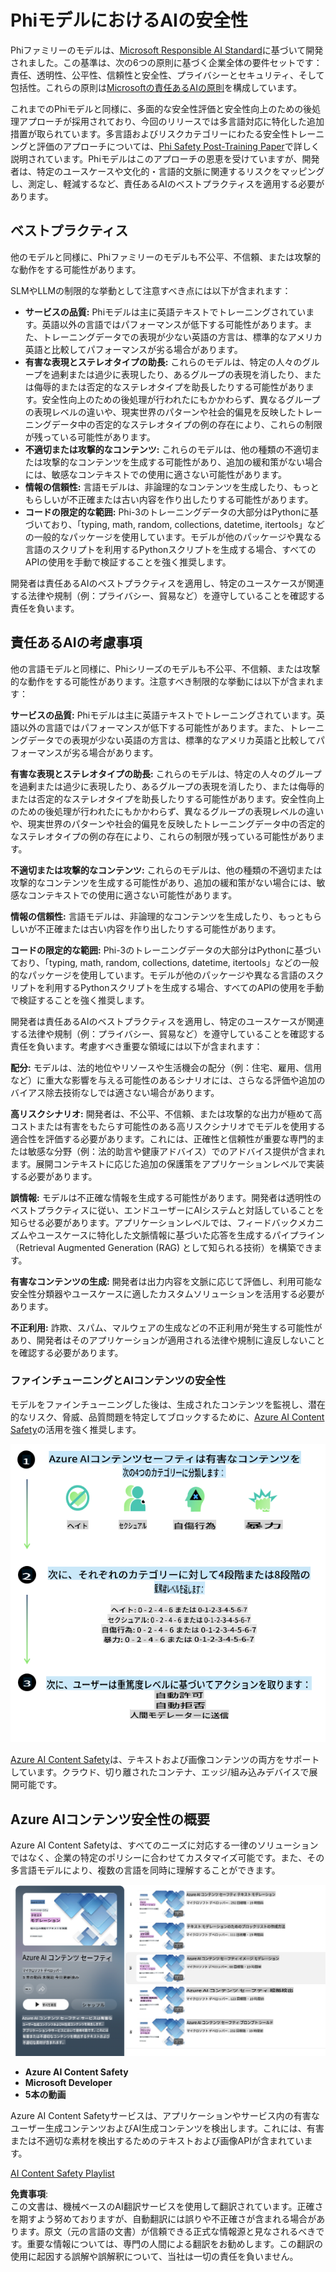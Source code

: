 # PhiモデルにおけるAIの安全性
Phiファミリーのモデルは、[Microsoft Responsible AI Standard](https://query.prod.cms.rt.microsoft.com/cms/api/am/binary/RE5cmFl)に基づいて開発されました。この基準は、次の6つの原則に基づく企業全体の要件セットです：責任、透明性、公平性、信頼性と安全性、プライバシーとセキュリティ、そして包括性。これらの原則は[Microsoftの責任あるAIの原則](https://www.microsoft.com/ai/responsible-ai)を構成しています。

これまでのPhiモデルと同様に、多面的な安全性評価と安全性向上のための後処理アプローチが採用されており、今回のリリースでは多言語対応に特化した追加措置が取られています。多言語およびリスクカテゴリーにわたる安全性トレーニングと評価のアプローチについては、[Phi Safety Post-Training Paper](https://arxiv.org/abs/2407.13833)で詳しく説明されています。Phiモデルはこのアプローチの恩恵を受けていますが、開発者は、特定のユースケースや文化的・言語的文脈に関連するリスクをマッピングし、測定し、軽減するなど、責任あるAIのベストプラクティスを適用する必要があります。

## ベストプラクティス

他のモデルと同様に、Phiファミリーのモデルも不公平、不信頼、または攻撃的な動作をする可能性があります。

SLMやLLMの制限的な挙動として注意すべき点には以下が含まれます：

- **サービスの品質:** Phiモデルは主に英語テキストでトレーニングされています。英語以外の言語ではパフォーマンスが低下する可能性があります。また、トレーニングデータでの表現が少ない英語の方言は、標準的なアメリカ英語と比較してパフォーマンスが劣る場合があります。
- **有害な表現とステレオタイプの助長:** これらのモデルは、特定の人々のグループを過剰または過少に表現したり、あるグループの表現を消したり、または侮辱的または否定的なステレオタイプを助長したりする可能性があります。安全性向上のための後処理が行われたにもかかわらず、異なるグループの表現レベルの違いや、現実世界のパターンや社会的偏見を反映したトレーニングデータ中の否定的なステレオタイプの例の存在により、これらの制限が残っている可能性があります。
- **不適切または攻撃的なコンテンツ:** これらのモデルは、他の種類の不適切または攻撃的なコンテンツを生成する可能性があり、追加の緩和策がない場合には、敏感なコンテキストでの使用に適さない可能性があります。
- **情報の信頼性:** 言語モデルは、非論理的なコンテンツを生成したり、もっともらしいが不正確または古い内容を作り出したりする可能性があります。
- **コードの限定的な範囲:** Phi-3のトレーニングデータの大部分はPythonに基づいており、「typing, math, random, collections, datetime, itertools」などの一般的なパッケージを使用しています。モデルが他のパッケージや異なる言語のスクリプトを利用するPythonスクリプトを生成する場合、すべてのAPIの使用を手動で検証することを強く推奨します。

開発者は責任あるAIのベストプラクティスを適用し、特定のユースケースが関連する法律や規制（例：プライバシー、貿易など）を遵守していることを確認する責任を負います。

## 責任あるAIの考慮事項

他の言語モデルと同様に、Phiシリーズのモデルも不公平、不信頼、または攻撃的な動作をする可能性があります。注意すべき制限的な挙動には以下が含まれます：

**サービスの品質:** Phiモデルは主に英語テキストでトレーニングされています。英語以外の言語ではパフォーマンスが低下する可能性があります。また、トレーニングデータでの表現が少ない英語の方言は、標準的なアメリカ英語と比較してパフォーマンスが劣る場合があります。

**有害な表現とステレオタイプの助長:** これらのモデルは、特定の人々のグループを過剰または過少に表現したり、あるグループの表現を消したり、または侮辱的または否定的なステレオタイプを助長したりする可能性があります。安全性向上のための後処理が行われたにもかかわらず、異なるグループの表現レベルの違いや、現実世界のパターンや社会的偏見を反映したトレーニングデータ中の否定的なステレオタイプの例の存在により、これらの制限が残っている可能性があります。

**不適切または攻撃的なコンテンツ:** これらのモデルは、他の種類の不適切または攻撃的なコンテンツを生成する可能性があり、追加の緩和策がない場合には、敏感なコンテキストでの使用に適さない可能性があります。

**情報の信頼性:** 言語モデルは、非論理的なコンテンツを生成したり、もっともらしいが不正確または古い内容を作り出したりする可能性があります。

**コードの限定的な範囲:** Phi-3のトレーニングデータの大部分はPythonに基づいており、「typing, math, random, collections, datetime, itertools」などの一般的なパッケージを使用しています。モデルが他のパッケージや異なる言語のスクリプトを利用するPythonスクリプトを生成する場合、すべてのAPIの使用を手動で検証することを強く推奨します。

開発者は責任あるAIのベストプラクティスを適用し、特定のユースケースが関連する法律や規制（例：プライバシー、貿易など）を遵守していることを確認する責任を負います。考慮すべき重要な領域には以下が含まれます：

**配分:** モデルは、法的地位やリソースや生活機会の配分（例：住宅、雇用、信用など）に重大な影響を与える可能性のあるシナリオには、さらなる評価や追加のバイアス除去技術なしでは適さない場合があります。

**高リスクシナリオ:** 開発者は、不公平、不信頼、または攻撃的な出力が極めて高コストまたは有害をもたらす可能性のある高リスクシナリオでモデルを使用する適合性を評価する必要があります。これには、正確性と信頼性が重要な専門的または敏感な分野（例：法的助言や健康アドバイス）でのアドバイス提供が含まれます。展開コンテキストに応じた追加の保護策をアプリケーションレベルで実装する必要があります。

**誤情報:** モデルは不正確な情報を生成する可能性があります。開発者は透明性のベストプラクティスに従い、エンドユーザーにAIシステムと対話していることを知らせる必要があります。アプリケーションレベルでは、フィードバックメカニズムやユースケースに特化した文脈情報に基づいた応答を生成するパイプライン（Retrieval Augmented Generation (RAG) として知られる技術）を構築できます。

**有害なコンテンツの生成:** 開発者は出力内容を文脈に応じて評価し、利用可能な安全性分類器やユースケースに適したカスタムソリューションを活用する必要があります。

**不正利用:** 詐欺、スパム、マルウェアの生成などの不正利用が発生する可能性があり、開発者はそのアプリケーションが適用される法律や規制に違反しないことを確認する必要があります。

### ファインチューニングとAIコンテンツの安全性

モデルをファインチューニングした後は、生成されたコンテンツを監視し、潜在的なリスク、脅威、品質問題を特定してブロックするために、[Azure AI Content Safety](https://learn.microsoft.com/azure/ai-services/content-safety/overview)の活用を強く推奨します。

![Phi3AISafety](../../../../../translated_images/01.phi3aisafety.b950fac78d0cda701abf8181b3cfdabf328f70d0d5c096d5ebf842a2db62615f.ja.png)

[Azure AI Content Safety](https://learn.microsoft.com/azure/ai-services/content-safety/overview)は、テキストおよび画像コンテンツの両方をサポートしています。クラウド、切り離されたコンテナ、エッジ/組み込みデバイスで展開可能です。

## Azure AIコンテンツ安全性の概要

Azure AI Content Safetyは、すべてのニーズに対応する一律のソリューションではなく、企業の特定のポリシーに合わせてカスタマイズ可能です。また、その多言語モデルにより、複数の言語を同時に理解することができます。

![AIContentSafety](../../../../../translated_images/01.AIcontentsafety.da9a83e9538e688418877be04138e05621b0ab1222565ac2761e28677a59fdb4.ja.png)

- **Azure AI Content Safety**
- **Microsoft Developer**
- **5本の動画**

Azure AI Content Safetyサービスは、アプリケーションやサービス内の有害なユーザー生成コンテンツおよびAI生成コンテンツを検出します。これには、有害または不適切な素材を検出するためのテキストおよび画像APIが含まれています。

[AI Content Safety Playlist](https://www.youtube.com/playlist?list=PLlrxD0HtieHjaQ9bJjyp1T7FeCbmVcPkQ)

**免責事項**:  
この文書は、機械ベースのAI翻訳サービスを使用して翻訳されています。正確さを期すよう努めておりますが、自動翻訳には誤りや不正確さが含まれる場合があります。原文（元の言語の文書）が信頼できる正式な情報源と見なされるべきです。重要な情報については、専門の人間による翻訳をお勧めします。この翻訳の使用に起因する誤解や誤解釈について、当社は一切の責任を負いません。